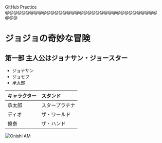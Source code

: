 GitHub Practice
@@@@@@@@@@@@@@@@@@@@@@@@@@@@@@@@@@@@@@@@
# ジョジョの奇妙な冒険

## 第一部 主人公はジョナサン・ジョースター

+ ジョナサン
+ ジョセフ
+ 承太郎

|キャラクター|スタンド|
|:--|:--|
|承太郎|スタープラチナ|
|ディオ|ザ・ワールド|
|億泰|ザ・ハンド|

![Onishi AM](https://dl.dropboxusercontent.com/u/141509/onishi.jpg)
